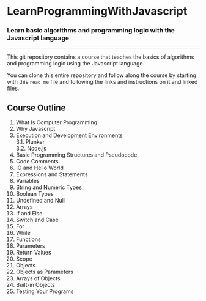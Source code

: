 # LearnProgrammingWithJavascript
### Learn basic algorithms and programming logic with the Javascript language
---
This git repository contains a course that teaches the basics of algorithms and programming logic using the Javascript language.

You can clone this entire repository and follow along the course by starting with this `read me` file and following the links and instructions on it and linked files.
## Course Outline
1. What Is Computer Programming [](https://www.khanacademy.org/computing/computer-programming/programming/intro-to-programming/v/programming-intro)
2. Why Javascript [](https://app.pluralsight.com/library/courses/javascript-getting-started/table-of-contents)
3. Execution and Development Environments [](https://app.pluralsight.com/library/courses/learning-programming-javascript/table-of-contents)  
   3.1. Plunker [](https://app.pluralsight.com/library/courses/javascript-getting-started/table-of-contents)  
   3.2. Node.js [](https://app.pluralsight.com/library/courses/learning-programming-javascript/table-of-contents)
4. Basic Programming Structures and Pseudocode [](https://courses.edx.org/courses/course-v1:HarvardX+CS50+X/course/)
5. Code Comments [](https://app.pluralsight.com/library/courses/learning-programming-javascript/table-of-contents)
6. IO and Hello World [](https://www.hackerrank.com/challenges/30-hello-world/tutorial)
7. Expressions and Statements [](https://app.pluralsight.com/library/courses/javascript-programming-basics/table-of-contents)
8. Variables [](https://app.pluralsight.com/library/courses/javascript-getting-started/table-of-contents)
9. String and Numeric Types [](https://app.pluralsight.com/library/courses/javascript-getting-started/table-of-contents)
10. Boolean Types [](https://app.pluralsight.com/library/courses/javascript-getting-started/table-of-contents)
11. Undefined and Null [](https://app.pluralsight.com/library/courses/javascript-getting-started/table-of-contents)
12. Arrays [](https://app.pluralsight.com/library/courses/javascript-getting-started/table-of-contents)
13. If and Else [](https://app.pluralsight.com/library/courses/javascript-getting-started/table-of-contents)
14. Switch and Case [](https://app.pluralsight.com/library/courses/javascript-getting-started/table-of-contents)
15. For [](https://app.pluralsight.com/library/courses/javascript-getting-started/table-of-contents)
16. While [](https://app.pluralsight.com/library/courses/javascript-getting-started/table-of-contents)
17. Functions [](https://app.pluralsight.com/library/courses/javascript-getting-started/table-of-contents)
18. Parameters [](https://app.pluralsight.com/library/courses/javascript-getting-started/table-of-contents)
19. Return Values [](https://app.pluralsight.com/library/courses/javascript-getting-started/table-of-contents)
20. Scope [](https://app.pluralsight.com/library/courses/javascript-getting-started/table-of-contents)
21. Objects [](https://app.pluralsight.com/library/courses/javascript-getting-started/table-of-contents)
22. Objects as Parameters [](https://app.pluralsight.com/library/courses/javascript-getting-started/table-of-contents)
23. Arrays of Objects [](https://app.pluralsight.com/library/courses/javascript-getting-started/table-of-contents)
24. Built-in Objects [](https://app.pluralsight.com/library/courses/javascript-getting-started/table-of-contents)
25. Testing Your Programs [](https://app.pluralsight.com/library/courses/learning-programming-javascript/table-of-contents)
